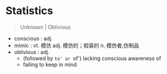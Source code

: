 # Statistics

> Unknown | Oblivious

- conscious : adj.
- mimic : vt. 模仿 adj. 模仿的；假装的 n. 模仿者;仿制品
- oblivious : adj.
    - (followed by `to' or `of') lacking conscious awareness of
    - failing to keep in mind
